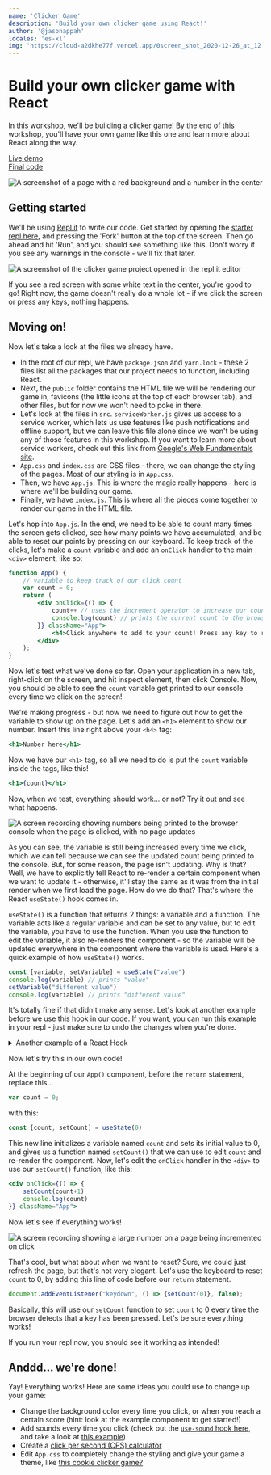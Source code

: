 ```yaml
---
name: 'Clicker Game'
description: 'Build your own clicker game using React!'
author: '@jasonappah'
locales: 'es-xl'
img: 'https://cloud-a2dkhe77f.vercel.app/0screen_shot_2020-12-26_at_12.20.26_am.png'
---
```


# Build your own clicker game with React

In this workshop, we'll be building a clicker game! By the end of this workshop, you'll have your own game like this one and learn more about React along the way.

[Live demo](https://finished-clicker-game.jasonantwiappah.repl.co/)
<br>
[Final code](https://repl.it/@JasonAntwiAppah/finished-clicker-game#src/App.js) 

![A screenshot of a page with a red background and a number in the center](https://cloud-hr9ez7m8r.vercel.app/0clicker.gif)

## Getting started

We'll be using [Repl.it](http://repl.it) to write our code. Get started by opening the [starter repl here](https://repl.it/@JasonAntwiAppah/clicker-game-starter), and pressing the 'Fork' button at the top of the screen. Then go ahead and hit 'Run', and you should see something like this. Don't worry if you see any warnings in the console - we'll fix that later.

![A screenshot of the clicker game project opened in the repl.it editor](https://cloud-jo30cv8wy.vercel.app/0untitled.png)

If you see a red screen with some white text in the center, you're good to go! Right now, the game doesn't really do a whole lot - if we click the screen or press any keys, nothing happens.  

## Moving on!

Now let's take a look at the files we already have. 

- In the root of our repl, we have `package.json` and `yarn.lock` - these 2 files list all the packages that our project needs to function, including React.
- Next, the `public` folder contains the HTML file we will be rendering our game in, favicons (the little icons at the top of each browser tab), and other files, but for now we won't need to poke in there.
- Let's look at the files in `src`. `serviceWorker.js` gives us access to a service worker, which lets us use features like push notifications and offline support, but we can leave this file alone since we won't be using any of those features in this workshop. If you want to learn more about service workers, check out this link from [Google's Web Fundamentals site](https://developers.google.com/web/fundamentals/primers/service-workers).
- `App.css` and `index.css` are CSS files - there, we can change the styling of the pages. Most of our styling is in `App.css`.
- Then, we have `App.js`. This is where the magic really happens - here is where we'll be building our game.
- Finally, we have `index.js`. This is where all the pieces come together to render our game in the HTML file.  

Let's hop into `App.js`. In the end, we need to be able to count many times the screen gets clicked, see how many points we have accumulated, and be able to reset our points by pressing on our keyboard. To keep track of the clicks, let's make a `count` variable and add an `onClick` handler to the main `<div>` element, like so:

```jsx
function App() {
    // variable to keep track of our click count
    var count = 0;
    return (
        <div onClick={() => {
            count++ // uses the increment operator to increase our count variable by one
            console.log(count) // prints the current count to the browser console
        }} className="App">
            <h4>Click anywhere to add to your count! Press any key to reset.</h4>
        </div>
    );
}
```

Now let's test what we've done so far. Open your application in a new tab, right-click on the screen, and hit inspect element, then click Console. Now, you should be able to see the `count` variable get printed to our console every time we click on the screen!

We're making progress - but now we need to figure out how to get the variable to show up on the page. Let's add an `<h1>` element to show our number. Insert this line right above your `<h4>` tag:

```jsx
<h1>Number here</h1>
```

Now we have our `<h1>` tag, so all we need to do is put the `count` variable inside the tags, like this!

```jsx
<h1>{count}</h1>
```

Now, when we test, everything should work... or not? Try it out and see what happens.

![A screen recording showing numbers being printed to the browser console when the page is clicked, with no page updates](https://cloud-rbqvdgtkm.vercel.app/0screen_recording_2020-11-20_at_10.04.52_pm.gif)

As you can see, the variable is still being increased every time we click, which we can tell because we can see the updated count being printed to the console. But, for some reason, the page isn't updating. Why is that? Well, we have to explicitly tell React to re-render a certain component when we want to update it - otherwise, it'll stay the same as it was from the initial render when we first load the page. How do we do that? That's where the React `useState()` hook comes in. 

`useState()` is a function that returns 2 things: a variable and a function. The variable acts like a regular variable and can be set to any value, but to edit the variable, you have to use the function. When you use the function to edit the variable, it also re-renders the component - so the variable will be updated everywhere in the component where the variable is used. Here's a quick example of how `useState()` works.

```jsx
const [variable, setVariable] = useState("value")
console.log(variable) // prints "value"
setVariable("different value")
console.log(variable) // prints "different value"
```

It's totally fine if that didn't make any sense. Let's look at another example before we use this hook in our code. If you want, you can run this example in your repl - just make sure to undo the changes when you're done.

<details>

<summary>Another example of a React Hook</summary>

```jsx
// In addition to importing React, we also need to import useState. 
// Without doing this, our game won't be able to use useState at all!
import React, { useState } from 'react';
import './App.css';

// Here, we are creating a component. 
function App() {
    // This defines a state variable named bgColor and sets it to green.
    // It also defines the setColor function, which we can use to edit the bgColor variable.
    const [bgColor, setColor] = useState("green")

    console.log(bgColor) // prints "green" to the console

    return (
        <div className="App">
            {/* This is an <h1> element that uses our state variable, bgColor to set its background color. */}
            <h1 style={{ backgroundColor: bgColor }}>This is some text.</h1>

            {/* Using the setColor function, we can change the bgColor variable to blue, 
                which will re-render this component and update any elements that use it - including our <h1> tag.
                When we console.log this time, it will print blue. 
                If the button gets clicked again, the component will re-render,
                but the <h1> tag will have the same color because we are setting the bgColor to blue again.
             */}

            <button onClick={() => {
                setColor("blue")
                console.log(bgColor)
            }}>Change Color to Blue!</button>
        </div>
    )

}

export default App;
```

</details>

Now let's try this in our own code!

At the beginning of our `App()` component, before the `return` statement, replace this...

```jsx
var count = 0;
```

with this:

```jsx
const [count, setCount] = useState(0)
```

This new line initializes a variable named `count` and sets its initial value to 0, and gives us a function named `setCount()` that we can use to edit `count` and re-render the component. Now, let's edit the `onClick` handler in the `<div>` to use our `setCount()` function, like this:

```jsx
<div onClick={() => {
    setCount(count+1)
    console.log(count)
}} className="App">
```

Now let's see if everything works!

![A screen recording showing a large number on a page being incremented on click](https://cloud-4q8ijirlb.vercel.app/0screen_recording_2020-11-24_at_5.40.24_pm.gif)

That's cool, but what about when we want to reset? Sure, we could just refresh the page, but that's not very elegant. Let's use the keyboard to reset `count` to 0, by adding this line of code before our `return` statement.

```jsx
document.addEventListener("keydown", () => {setCount(0)}, false);
```

Basically, this will use our `setCount` function to set `count` to 0 every time the browser detects that a key has been pressed. Let's be sure everything works! 

If you run your repl now, you should see it working as intended!

## Anddd... we're done!

Yay! Everything works! Here are some ideas you could use to change up your game:

- Change the background color every time you click, or when you reach a certain score (hint: look at the example component to get started!)
- Add sounds every time you click (check out the [`use-sound` hook here](https://github.com/joshwcomeau/use-sound), and take a look at [this example](https://repl.it/@JasonAntwiAppah/finished-clicker-game-with-sound))
- Create a [click per second (CPS) calculator](https://cpstest.org/)
- Edit `App.css` to completely change the styling and give your game a theme, like [this cookie clicker game?](https://orteil.dashnet.org/cookieclicker/)
